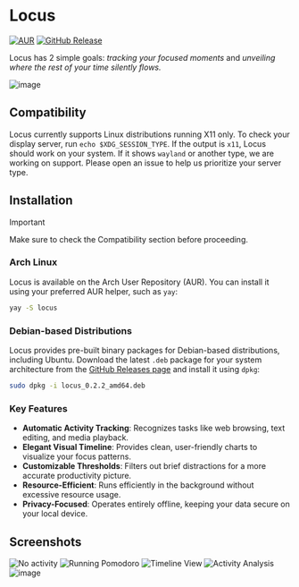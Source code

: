 # Locus
[![AUR](https://img.shields.io/badge/AUR-v0.2.2-lightblue.svg)](https://aur.archlinux.org/packages/locus)
[![GitHub Release](https://img.shields.io/github/release/Sushants-Git/locus.svg)](https://github.com/Sushants-Git/locus/releases)

Locus has 2 simple goals: *tracking your focused moments* and *unveiling where the rest of your time silently flows.*

![image](https://github.com/user-attachments/assets/0f0d7f0a-76c3-46cb-a253-ec0df2deee2d)

## Compatibility
Locus currently supports Linux distributions running X11 only. To check your display server, run `echo $XDG_SESSION_TYPE`. If the output is `x11`, Locus should work on your system. If it shows `wayland` or another type, we are working on support. Please open an issue to help us prioritize your server type.

## Installation

> [!IMPORTANT]  
> Make sure to check the Compatibility section before proceeding.

### Arch Linux
Locus is available on the Arch User Repository (AUR). You can install it using your preferred AUR helper, such as `yay`:

```bash
yay -S locus
```

### Debian-based Distributions
Locus provides pre-built binary packages for Debian-based distributions, including Ubuntu. Download the latest `.deb` package for your system architecture from the [GitHub Releases page](https://github.com/Sushants-Git/locus/releases/) and install it using `dpkg`:

```bash
sudo dpkg -i locus_0.2.2_amd64.deb
```

### Key Features

- **Automatic Activity Tracking**: Recognizes tasks like web browsing, text editing, and media playback.
- **Elegant Visual Timeline**: Provides clean, user-friendly charts to visualize your focus patterns.
- **Customizable Thresholds**: Filters out brief distractions for a more accurate productivity picture.
- **Resource-Efficient**: Runs efficiently in the background without excessive resource usage.
- **Privacy-Focused**: Operates entirely offline, keeping your data secure on your local device.

## Screenshots
![No activity](https://github.com/user-attachments/assets/ed942d5f-4329-4e5b-969f-efcf3652d846)
![Running Pomodoro](https://github.com/user-attachments/assets/534b5da4-aa75-458b-8182-e1c6092f60ee)
![Timeline View](https://github.com/user-attachments/assets/9ea1aa8f-8a4f-409f-a538-b41dd3d82f85)
![Activity Analysis](https://github.com/user-attachments/assets/d939cb98-0a5f-4a46-9d9b-c48c311a964d)
![image](https://github.com/user-attachments/assets/dac2757b-ca8a-4a79-93aa-19025dc8e43d)
